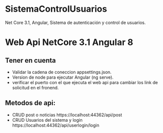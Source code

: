 # SistemaControlUsuarios
Net Core 3.1, Angular, Sistema de autenticación y control de usuarios. 

# Web Api NetCore 3.1 Angular 8

## Tener en cuenta
* Validar la cadena de coneccion appsettings.json.
* Version de node para ejecutar Angular (ng serve).
* verificar el puerto con el que ejecuta el web api para cambiar los link de solicitud en el fronend.

## Metodos de api:

* CRUD post o noticias https://localhost:44362/api/post
* CRUD Usuarios del sistema y login https://localhost:44362/api/userlogin/login
